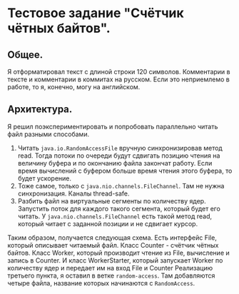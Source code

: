 # Тестовое задание "Счётчик чётных байтов".

## Общее.
Я отформатировал текст с длиной строки 120 символов. Комментарии в тексте и комментарии в коммитах на русском.
Если это неприемлемо в работе, то я, конечно, могу на английском.

## Архитектура.
Я решил поэкспериментировать и попробовать параллельно читать файл разными способами.

1. Читать `java.io.RandomAccessFile` вручную синхронизировав  метод read. Тогда потоки по очереди
будут сдвигать позицию чтения на величину буфера и по окончанию файла закончат работу. Если время
вычислений с буфером больше время чтения этого буфера, то будет ускорение.
2. Тоже самое, только с `java.nio.channels.FileChannel`. Там не нужна синхронизация. Каналы thread-safe.
3. Разбить файл на виртуальные сегменты по количеству ядер. Запустить поток для каждого такого сегмента,
который будет его читать. У `java.nio.channels.FileChannel` есть такой метод read, который читает с заданной
позиции и не сдвигает курсор.

Таким образом, получается следующая схема. Есть интерфейс File, который описывает читаемый файл.
Класс Counter - счётчик чётных байтов. Класс Worker, который производит чтение из File, вычисление и
запись в Counter. И класс WorkerStarter, который запускает Worker по количеству ядер и передает им на
вход File и Counter
Реализацию третьего пункта, я оставил в ветке `random-access`. Там добавляются четыре файла, название
которых начинаются с `RandomAccess`.
